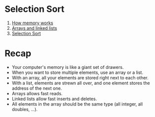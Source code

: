 # Selection Sort

1. [How memory works](./memory_work/README.md)
2. [Arrays and linked lists](./arrays_and_linked-list/README.md)
3. [Selection Sort](./selection_sort/index.py)

# Recap

- Your computer's memory is like a giant set of drawers.
- When you want to store multiple elements, use an array or a list.
- With an array, all your elements are stored right next to each other.
- With a list, elements are strewn all over, and one element stores the address of the next one.
- Arrays allows fast reads.
- Linked lists allow fast inserts and deletes.
- All elements in the array should be the same type (all integer, all doubles, ...).